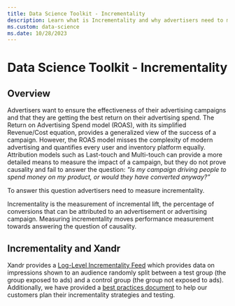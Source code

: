 ```yaml
---
title: Data Science Toolkit - Incrementality
description: Learn what is Incrementality and why advertisers need to measure incrementality. This page also explains how Xandr helps customers to plan their incrementality strategies and testing.     
ms.custom: data-science
ms.date: 10/28/2023
---
```



# Data Science Toolkit - Incrementality

## Overview

Advertisers want to ensure the effectiveness of their advertising campaigns and that they are getting the best return on their advertising spend. The Return on Advertising Spend model (ROAS), with its simplified Revenue/Cost equation, provides a generalized view of the success of a campaign. However, the ROAS model misses the complexity of modern advertising and quantifies every user and inventory platform equally. Attribution models such as Last-touch and Multi-touch can provide a more detailed means to measure the impact of a campaign, but they do not prove causality and fail to answer the question: *"Is my campaign driving people to spend money on my product, or would they have converted anyway?”*

To answer this question advertisers need to measure incrementality.

Incrementality is the measurement of incremental lift, the percentage of conversions that can be attributed to an advertisement or advertising campaign. Measuring incrementality moves performance measurement towards answering the question of causality.

## Incrementality and Xandr

Xandr provides a [Log-Level Incrementality Feed](log-level-incrementality-feed.md) which provides data on impressions shown to an audience randomly split between a test group (the group exposed to ads) and a control group (the group not exposed to ads). Additionally, we have provided a [best practices document](incrementality-and-xandr.md) to help our customers plan their incrementality strategies and testing.
